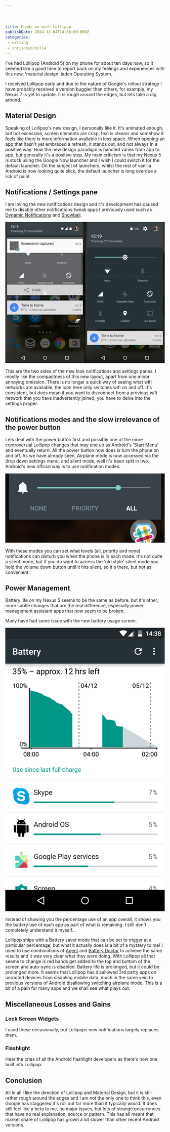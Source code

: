 ```yaml
---



title: Hands on with Lollipop
publishDate: 2014-12-04T14:38:09.000Z
categories:
 - writing
 - chrischinchilla
---
```


I've had Lollipop (Android 5) on my phone for about ten days now, so it seemed like a good time to report back on my feelings and experiences with this new, 'material design' laden Operating System.

I received Lollipop early and due to the nature of Google's rollout strategy I have probably received a version buggier than others, for example, my Nexus 7 is yet to update. It is rough around the edges, but lets take a dig around.

## Material Design
Speaking of Lollipop's new design, I personally like it. It's animated enough, but not excessive, screen elements are crisp, text is clearer and somehow it feels like there is more information available in less space. When opening an app that hasn't yet embraced a refresh, it stands out, and not always in a positive way. How the new design paradigm is handled varies from app to app, but generally it's a positive step. My main criticism is that my Nexus 5 is stuck using the Google Now launcher and I wish I could switch it for the default launcher. On the subject of launchers, whilst the rest of vanilla Android is now looking quite slick, the default launcher is long overdue a lick of paint.

## Notifications / Settings pane
I am loving the new notifications design and it's development has caused me to disable other notifications tweak apps I previously used such as <a href="https://play.google.com/store/apps/details?id=com.greatbytes.activenotifications&hl=en" target="_blank">Dynamic Notifications</a> and <a href="https://play.google.com/store/apps/details?id=com.squanda.swoop.app" target="_blank">Snowball</a>.

![](/images/notscreen.jpg)

This are the two sides of the new look notifications and settings panes. I mostly like the compactness of this new layout, apart from one minor annoying omission. There is no longer a quick way of seeing what wifi networks are available, the icon here only switches wifi on and off. It's consistent, but does mean if you want to disconnect from a previous wifi network that you have inadvertently joined, you have to delve into the settings proper.

## Notifications modes and the slow irrelevance of the power button
Lets deal with the power button first and possibly one of the more controversial Lollipop changes that may end up as Android's 'Start Menu' and eventually return. All the power button now does is turn the phone on and off. As we have already seen, Airplane mode is now accessed via the drop down settings menu, and silent mode, well it's been split in two. Android's new official way is to use notification modes.

![](/images/notmode.jpg)

With these modes you can set what levels (all, priority and none) notifications can disturb you when the phone is in each mode. It's not quite a silent mode, but if you do want to access the 'old style' silent mode you hold the volume down button until it hits silent, so it's there, but not as convenient.

## Power Management
Battery life on my Nexus 5 seems to be the same as before, but it's other, more subtle changes that are the real difference, especially power management assistant apps that now seem to be broken.

Many have had some issue with the new battery usage screen.

![](/images/battery.png)

Instead of showing you the percentage use of an app overall, it shows you the battery use of each app as part of what is remaining. I still don't completely understand it myself...

Lollipop ships with a Battery saver mode that can be set to trigger at a particular percentage, but what it actually does is a bit of a mystery to me! I used to use combinations of <a href="https://play.google.com/store/apps/details?id=com.tryagent" target="_blank">Agent</a> and <a href="https://play.google.com/store/apps/details?id=com.ijinshan.kbatterydoctor_en&hl=en" target="_blank">Battery Doctor</a> to achieve the same results and it was very clear what they were doing. With Lollipop all that seems to change is red bands get added to the top and bottom of the screen and auto-sync is disabled. Battery life is prolonged, but it could be prolonged more. It seems that Lollipop has disallowed 3rd party apps on unrooted devices from disabling mobile data, much in the same vein to previous versions of Android disallowing switching airplane mode. This is a bit of a pain for many apps and we shall see what plays out.

## Miscellaneous Losses and Gains
### Lock Screen Widgets
I used these occasionally, but Lollipops new notifications largely replaces them.

### Flashlight
Hear the cries of all the Android flashlight developers as there's now one built into Lollipop.

## Conclusion
All in all I like the direction of Lollipop and Material Design, but it is still rather rough around the edges and I am not the only one to think this, even Google has staggered it's roll out far more than it typically would. It does still feel like a beta to me, no major issues, but lots of strange occurrences that have no real explanation, source or pattern. This has all meant that market share of Lollipop has grown a lot slower than other recent Android versions.
